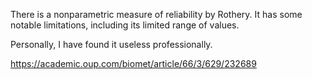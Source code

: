 There is a nonparametric measure of reliability by Rothery.
It has some notable limitations, including its limited range of values.

Personally, I have found it useless professionally.

https://academic.oup.com/biomet/article/66/3/629/232689
